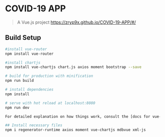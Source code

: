 # COVID-19 APP

> A Vue.js project
https://zryp9x.github.io/COVID-19-APP/#/

## Build Setup

``` bash
#install vue-router
npm install vue-router

#install chartjs
npm install vue-chartjs chart.js axios moment bootstrap --save

# build for production with minification
npm run build

# install dependencies
npm install

# serve with hot reload at localhost:8080
npm run dev

For detailed explanation on how things work, consult the [docs for vue-loader](http://vuejs.github.io/vue-loader).

## Install necessary files
npm i regenerator-runtime axios moment vue-chartjs mdbvue xml-js
